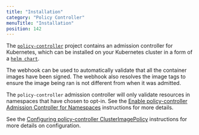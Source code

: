 ```yaml
---
title: "Installation"
category: "Policy Controller"
menuTitle: "Installation"
position: 142
---
```


The
[`policy-controller`](https://github.com/sigstore/policy-controller) project contains
an admission controller for Kubernetes, which can be installed on
your Kubernetes cluster in a form of a
[`helm chart`](https://github.com/sigstore/helm-charts/tree/main/charts/policy-controller).

The webhook can be used to automatically validate that all the container images have been signed.
The webhook also resolves the image tags to ensure the image being ran is not different from when it was admitted.

The `policy-controller` admission controller will only validate resources in
namespaces that have chosen to opt-in. See the
[Enable policy-controller Admission Controller for Namespaces](/policy-controller/overview#enable-policy-controller-admission-controller-for-namespaces) instructions for more details.

See the [Configuring policy-controller ClusterImagePolicy](/policy-controller/overview#configuring-policy-controller-clusterimagepolicy) instructions for more details on configuration.

